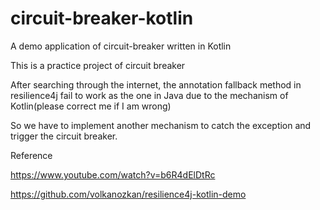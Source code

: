 # circuit-breaker-kotlin
A demo application of circuit-breaker written in Kotlin

This is a practice project of circuit breaker

After searching through the internet, the annotation fallback method in resilience4j fail to work as the one in Java due to the mechanism of Kotlin(please correct me if I am wrong)

So we have to implement another mechanism to catch the exception and trigger the circuit breaker.


Reference

https://www.youtube.com/watch?v=b6R4dElDtRc

https://github.com/volkanozkan/resilience4j-kotlin-demo
